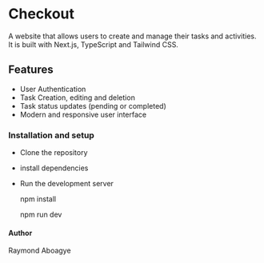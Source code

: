 # Checkout

A website that allows users to create and manage their tasks and activities. It is built with Next.js, TypeScript and Tailwind CSS.

## Features

- User Authentication
- Task Creation, editing and deletion
- Task status updates (pending or completed)
- Modern and responsive user interface

### Installation and setup

- Clone the repository
- install dependencies
- Run the development server

  npm install

  npm run dev

#### Author

Raymond Aboagye
